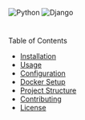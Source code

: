 ![Python](https://img.shields.io/static/v1?label=Python&message=3.12&color=verde?style=plastic&logo=Python)
![Django](https://img.shields.io/static/v1?label=Django&message=5.0&color=azul?style=plastic&logo=django)


 #

Table of Contents
- [Installation](#installation)
- [Usage](#usage)
- [Configuration](#configuration)
- [Docker Setup](#docker-setup)
- [Project Structure](#project-structure)
- [Contributing](#contributing)
- [License](#license)


